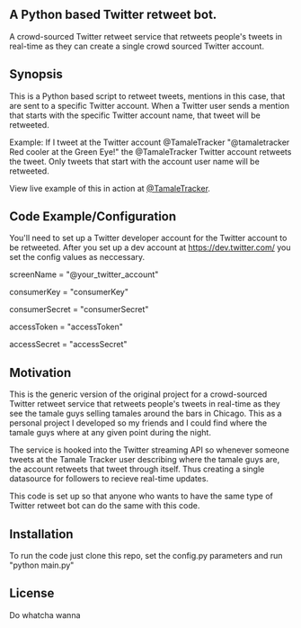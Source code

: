 ## A Python based Twitter retweet bot.

A crowd-sourced Twitter retweet service that retweets people's tweets in real-time as they can create a single crowd sourced Twitter account.

## Synopsis

This is a Python based script to retweet tweets, mentions in this case, that are sent to a specific Twitter account. When a Twitter user sends a mention that starts with the specific Twitter account name, that tweet will be retweeted. 

Example:
If I tweet at the Twitter account @TamaleTracker "@tamaletracker Red cooler at the Green Eye!" the @TamaleTracker Twitter account retweets the tweet. Only tweets that start with the account user name will be retweeted. 

View live example of this in action at [@TamaleTracker](http://twitter.com/tamaletracker).

## Code Example/Configuration

You'll need to set up a Twitter developer account for the Twitter account to be retweeted. After you set up a dev account at https://dev.twitter.com/ you set the config values as neccessary.

screenName = "@your_twitter_account"

consumerKey = "consumerKey"

consumerSecret = "consumerSecret"

accessToken = "accessToken"

accessSecret = "accessSecret"

## Motivation

This is the generic version of the original project for a crowd-sourced Twitter retweet service that retweets people's tweets in real-time as they see the tamale guys selling tamales around the bars in Chicago. This as a personal project I developed so my friends and I could find where the tamale guys where at any given point during the night. 

The service is hooked into the Twitter streaming API so whenever someone tweets at the Tamale Tracker user describing where the tamale guys are, the account retweets that tweet through itself. Thus creating a single datasource for followers to recieve real-time updates.

This code is set up so that anyone who wants to have the same type of Twitter retweet bot can do the same with this code.

## Installation

To run the code just clone this repo, set the config.py parameters and run "python main.py"

## License

Do whatcha wanna
